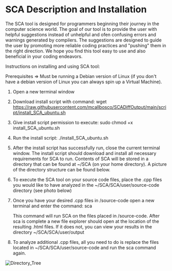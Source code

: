# SCA Description and Installation

The SCA tool is designed for programmers beginning their journey in the computer science world. The goal
of our tool is to provide the user with helpful suggestions instead of unhelpful and ofen confusing errors
and warnings generated by compilers. The suggestions are designed to guide the user by promoting more 
reliable coding practices and "pushing" them in the right direction. We hope you find this tool easy 
to use and also beneficial in your coding endeavors.

Instructions on installing and using SCA tool:

Prerequisites => Must be running a Debian version of Linux 
                 (if you don't have a debian version of Linux you can always spin up a Virtual Machine).

1. Open a new terminal window
2. Download install script with command: wget https://raw.githubusercontent.com/mcallbosco/SCADiffOutput/main/script/install_SCA_ubuntu.sh
3. Give install script permission to execute: sudo chmod +x install_SCA_ubuntu.sh
4. Run the install script: ./install_SCA_ubuntu.sh
5. After the install script has successfully run, close the current terminal window. The install script should download and install all necessary requirements for
   SCA to run. Contents of SCA will be stored in a directory that can be found at ~/SCA (on your home directory). A picture of the directory
   structure can be found below.
6. To execute the SCA tool on your source code files, place the .cpp files you would like to have analyzed
   in the ~/SCA/SCA/user/source-code directory (see photo below)
7. Once you have your desired .cpp files in /source-code open a new terminal and enter the command: sca

   This command will run SCA on the files placed in /source-code. After sca is complete a new file explorer
   should open at the location of the resulting .html files. If it does not, you can view your results in 
   the directory ~/SCA/SCA/user/output
8. To analyze additional .cpp files, all you need to do is replace the files located in ~/SCA/SCA/user/source-code
   and run the sca command again.

![Directory_Tree](https://user-images.githubusercontent.com/64028736/140849179-40abb7ef-75b9-4ca8-b878-4b4665f5fedd.JPG)




